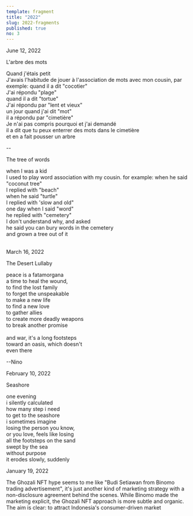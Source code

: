 ```yaml
---
template: fragment
title: "2022"
slug: 2022-fragments
published: true
no: 3
---
```


<div class="fragment__item">
June 12, 2022
<p>

<p class="fragment__item__title">L'arbre des mots</p>

Quand j'étais petit  
J'avais l'habitude de jouer à l'association de mots
avec mon cousin, par exemple:
quand il a dit "cocotier"  
J'ai répondu "plage"  
quand il a dit "tortue"  
J'ai répondu par "lent et vieux"  
un jour quand j'ai dit "mot"  
il a répondu par "cimetière"  
Je n'ai pas compris pourquoi et j'ai demandé  
il a dit que tu peux enterrer des mots dans le cimetière  
et en a fait pousser un arbre

--

<p class="fragment__item__title">The tree of words</p>

when I was a kid  
I used to play word association
with my cousin. for example:
when he said "coconut tree"  
I replied with "beach"  
when he said "turtle"  
I replied with 'slow and old"  
one day when I said "word"  
he replied with "cemetery"  
I don't understand why, and asked  
he said you can bury words in the cemetery  
and grown a tree out of it

</p>
<br />

</div>

<div class="fragment__item">
March 16, 2022
<p>

<p class="fragment__item__title">The Desert Lullaby</p>

peace is a fatamorgana  
a time to heal the wound,  
to find the lost family  
to forget the unspeakable  
to make a new life  
to find a new love  
to gather allies  
to create more deadly weapons  
to break another promise
<br />  
and war, it's a long footsteps  
toward an oasis, which doesn't  
even there

--Nino

</p>
</div>

<div class="fragment__item">
February 10, 2022
<p>

<p class="fragment__item__title">Seashore</p>

one evening  
i silently calculated  
how many step i need  
to get to the seashore  
i sometimes imagine  
losing the person you know,  
or you love,
feels like losing  
all the footsteps on the sand  
swept by the sea  
without purpose  
it erodes slowly, suddenly

</p>
</div>

<div class="fragment__item">
January 19, 2022
<p>
The Ghozali NFT hype seems to me like "Budi Setiawan from Binomo trading advertisement", it's just another kind of marketing strategy with a non-disclosure agreement behind the scenes. While Binomo made the marketing explicit, the Ghozali NFT approach is more subtle and organic. The aim is clear: to attract Indonesia's consumer-driven market
</p>
</div>

